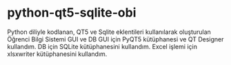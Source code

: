# python-qt5-sqlite-obi
Python diliyle kodlanan, QT5 ve Sqlite eklentileri kullanılarak oluşturulan Öğrenci Bilgi Sistemi GUI ve DB
GUI için PyQT5 kütüphanesi ve QT Designer kullandım.
DB için SQLite kütüphanesini kullandım.
Excel işlemi için xlsxwriter kütüphanesini kullandım.
